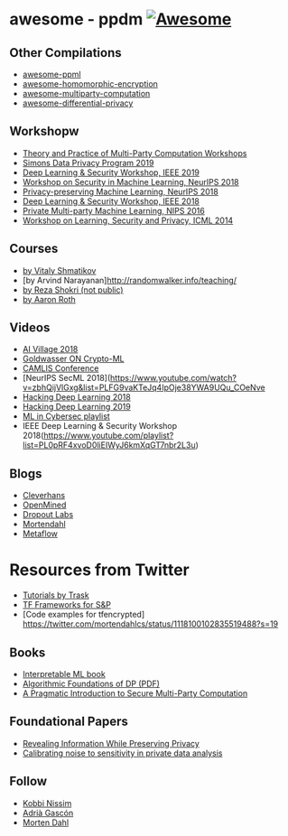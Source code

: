 ﻿awesome - ppdm [![Awesome](https://cdn.rawgit.com/sindresorhus/awesome/d7305f38d29fed78fa85652e3a63e154dd8e8829/media/badge.svg)](https://github.com/sindresorhus/awesome)
 =========

## Other Compilations
* [awesome-ppml](https://github.com/mortendahl/awesome-ppml)
* [awesome-homomorphic-encryption](https://github.com/jonaschn/awesome-he)
* [awesome-multiparty-computation](https://github.com/rdragos/awesome-mpc)
* [awesome-differential-privacy](https://github.com/menisadi/awesome-differential-privacy)

## Workshopw
* [Theory and Practice of Multi-Party Computation Workshops](http://www.multipartycomputation.com/tpmpc-2019)
* [Simons Data Privacy Program 2019](https://simons.berkeley.edu/programs/privacy2019)
* [Deep Learning & Security Workshop, IEEE 2019](https://www.ieee-security.org/TC/SPW2019/DLS/)
* [Workshop on Security in Machine Learning, NeurIPS 2018](https://secml2018.github.io/)
* [Privacy-preserving Machine Learning, NeurIPS 2018](https://ppml-workshop.github.io/ppml/)
* [Deep Learning & Security Workshop, IEEE 2018](https://www.ieee-security.org/TC/SPW2018/DLS/)
* [Private Multi-party Machine Learning, NIPS 2016](https://pmpml.github.io/PMPML16/)
* [Workshop on Learning, Security and Privacy, ICML 2014](https://sites.google.com/site/learnsecprivacy2014/program)

## Courses
* [by Vitaly Shmatikov](http://www.cs.cornell.edu/~shmat/teaching.html)
* [by Arvind Narayanan]http://randomwalker.info/teaching/
* [by Reza Shokri (not public)](https://www.comp.nus.edu.sg/~reza/)
* [by Aaron Roth](https://www.cis.upenn.edu/~aaroth/)

## Videos
* [AI Village 2018](https://www.youtube.com/watch?v=D09MkTeQfOQ&list=PL9fPq3eQfaaAMFXytVqYl1sfN_A14vrj7)
* [Goldwasser ON Crypto-ML](https://www.youtube.com/watch?v=bMJtCe1aK0w)
* [CAMLIS Conference](https://www.youtube.com/channel/UCmIY4lIVsotxeUDRCQb2ZXA/videos)
* [NeurIPS SecML 2018](https://www.youtube.com/watch?v=zbhQijVlGxg&list=PLFG9vaKTeJq4IpOje38YWA9UQu_COeNve
* [Hacking Deep Learning 2018](https://www.youtube.com/playlist?list=PL8Vt-7cSFnw2_ewRERdxYPeme5sa4Eu4M)
* [Hacking Deep Learning 2019](https://www.youtube.com/playlist?list=PL8Vt-7cSFnw1dO9kc2_SQQRchzpQQDYXy)
* [ML in Cybersec playlist](https://www.youtube.com/watch?v=tukidI5vuBs&list=PLSRlqkflyPqR2Tc2_N4Ixb2N5bc43YdEM)
* IEEE Deep Learning & Security Workshop 2018(https://www.youtube.com/playlist?list=PL0pRF4xvoD0liEIWyJ6kmXqGT7nbr2L3u)

## Blogs
* [Cleverhans](http://www.cleverhans.io/)
* [OpenMined](https://blog.openmined.org/)
* [Dropout Labs](https://medium.com/dropoutlabs)
* [Mortendahl](https://mortendahl.github.io/)
* [Metaflow](https://blog.metaflow.fr/)

# Resources from Twitter
* [Tutorials by Trask](https://twitter.com/iamtrask/status/1101894655631912960?s=19)
* [TF Frameworks for S&P](https://twitter.com/dropoutlabsai/status/1100110783424253952)
* [Code examples for tfencrypted] https://twitter.com/mortendahlcs/status/1118100102835519488?s=19

## Books
* [Interpretable ML book](https://christophm.github.io/interpretable-ml-book/)
* [Algorithmic Foundations of DP (PDF)](www.cis.upenn.edu/~aaroth/privacybook.html)
* [A Pragmatic Introduction to Secure Multi-Party Computation](https://securecomputation.org/)

## Foundational Papers
* [Revealing Information While Preserving Privacy](www.cse.psu.edu/~ads22/privacy598/papers/dn03.pdf)
* [Calibrating noise to sensitivity in private data analysis](https://journalprivacyconfidentiality.org/index.php/jpc/article/download/405/388)

## Follow
* [Kobbi Nissim](https://dblp.org/pers/hd/n/Nissim:Kobbi)
* [Adrià Gascón](https://dblp.org/pers/hd/g/Gasc=oacute=n:Adri=agrave=)
* [Morten Dahl](https://dblp.org/pers/hd/d/Dahl:Morten)
